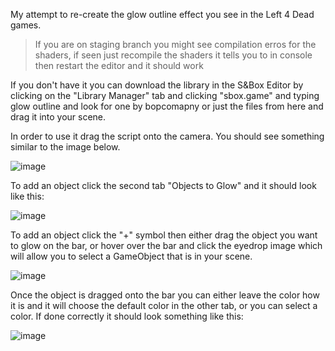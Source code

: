 My attempt to re-create the glow outline effect you see in the Left 4 Dead games.

> If you are on staging branch you might see compilation erros for the shaders, if seen just recompile the shaders it tells you to in console then restart the editor and it should work

If you don't have it you can download the library in the S&Box Editor by clicking on the "Library Manager" tab and clicking "sbox.game" and typing glow outline and look for one by bopcomapny or just the files from here and drag it into your scene.

In order to use it drag the script onto the camera. You should see something similar to the image below.

![image](https://github.com/user-attachments/assets/037e0046-7dfb-4f52-897f-80b767fe5db6)

To add an object click the second tab "Objects to Glow" and it should look like this:

![image](https://github.com/user-attachments/assets/3106cd0e-68bf-4d23-8d3f-fae300ca9879)

To add an object click the "+" symbol then either drag the object you want to glow on the bar, or hover over the bar and click the eyedrop image which will allow you to select a GameObject that is in your scene.

![image](https://github.com/user-attachments/assets/7735547c-3b16-483e-ba4e-f4bd7f41a1b3)

Once the object is dragged onto the bar you can either leave the color how it is and it will choose the default color in the other tab, or you can select a color. If done correctly it should look something like this:

![image](https://github.com/user-attachments/assets/456eda6a-8a25-4f64-84be-ba6e21f87109)
